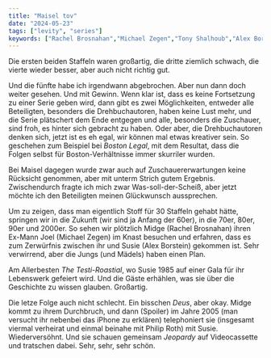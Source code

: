 ```yaml
---
title: "Maisel tov"
date: "2024-05-23"
tags: ["levity", "series"]
keywords: ["Rachel Brosnahan","Michael Zegen","Tony Shalhoub","Alex Borstein","Marin Hinkle"]
---
```

Die ersten beiden Staffeln waren großartig, die dritte ziemlich schwach, die vierte wieder besser, aber auch nicht richtig gut. 

Und die fünfte habe ich irgendwann abgebrochen. Aber nun dann doch weiter gesehen. Und mit Gewinn.
Wenn klar ist, dass es keine Fortsetzung zu einer Serie geben wird, dann gibt es zwei Möglichkeiten, entweder alle Beteiligten, besonders die Drehbuchautoren, haben keine Lust mehr, und die Serie plätschert dem Ende entgegen und alle, besonders die Zuschauer, sind froh, es hinter sich gebracht zu haben. Oder aber, die Drehbuchautoren denken sich, jetzt ist es eh egal, wir können mal etwas kreativer sein. So geschehen zum Beispiel bei *Boston Legal*, mit dem Resultat, dass die Folgen selbst für Boston-Verhältnisse immer skurriler wurden.

Bei Maisel dagegen wurde zwar auch auf Zuschauererwartungen keine Rücksicht genommen, aber mit unterm Strich gutem Ergebnis. Zwischendurch fragte ich mich zwar Was-soll-der-Scheiß, aber jetzt möchte ich den Beteiligten meinen Glückwunsch aussprechen.

Um zu zeigen, dass man eigentlich Stoff für 30 Staffeln gehabt hätte, springen wir in die Zukunft (wir sind ja Anfang der 60er), in die 70er, 80er, 90er und 2000er. So sehen wir plötzlich Midge (Rachel Brosnahan) ihren Ex-Mann Joel (Michael Zegen) im Knast besuchen und erfahren, dass es zum Zerwürfnis zwischen ihr und Susie (Alex Borstein) gekommen ist. Sehr verwirrend, aber die Jungs (und Mädels) haben einen Plan.

Am Allerbesten *The Testi-Roastial*, wo Susie 1985 auf einer Gala für ihr Lebenswerk gefeiert wird. Und die Gäste erhählen, was sie über die Geschichte zu wissen glauben. Großartig.

Die letze Folge auch nicht schlecht. Ein bisschen *Deus*, aber okay. Midge kommt zu ihrem Durchbruch, und dann (Spoiler) im Jahre 2005 (man versucht ihr nebenbei das iPhone zu erklären) telephoniert sie (insgesamt viermal verheirat und einmal beinahe mit Philip Roth) mit Susie. Wiederversöhnt. Und sie schauen gemeinsam *Jeopardy* auf Videocassette und tratschen dabei. Sehr, sehr, sehr schön.